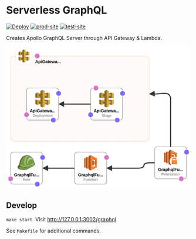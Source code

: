 # Serverless GraphQL
[![Deploy][deploy_badge]][deploy]
[![prod-site][prod_site_badge]][prod_site]
[![test-site][test_site_badge]][test_site]


Creates Apollo GraphQL Server through API Gateway & Lambda.

![Design][design]

## Develop
`make start`. Visit http://127.0.0.1:3002/graphql

See `Makefile` for additional commands.

[deploy_badge]: https://github.com/rdok/serverless-graphql/workflows/Deploy/badge.svg
[deploy]: https://github.com/rdok/serverless-graphql-template/actions?query=workflow%3ADeploy
[test_site_badge]: https://img.shields.io/badge/test-orange?style=flat-square&logo=amazon-aws
[test_site]: https://ekgkan90nf.execute-api.eu-west-1.amazonaws.com/Prod/graphql
[prod_site_badge]: https://img.shields.io/badge/prod-blue?style=flat-square&logo=amazon-aws
[prod_site]: https://7kjha4oyu1.execute-api.eu-west-1.amazonaws.com/Prod/graphql
[design]: ./design.png
